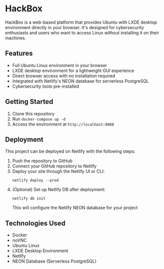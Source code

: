 # HackBox

HackBox is a web-based platform that provides Ubuntu with LXDE desktop environment directly in your browser. It's designed for cybersecurity enthusiasts and users who want to access Linux without installing it on their machines.

## Features

- Full Ubuntu Linux environment in your browser
- LXDE desktop environment for a lightweight GUI experience
- Direct browser access with no installation required
- Integrated with Netlify's NEON database for serverless PostgreSQL
- Cybersecurity tools pre-installed

## Getting Started

1. Clone this repository
2. Run `docker-compose up -d`
3. Access the environment at `http://localhost:8080`

## Deployment

This project can be deployed on Netlify with the following steps:

1. Push the repository to GitHub
2. Connect your GitHub repository to Netlify
3. Deploy your site through the Netlify UI or CLI:
   ```
   netlify deploy --prod
   ```
4. (Optional) Set up Netlify DB after deployment:
   ```
   netlify db init
   ```
   This will configure the Netlify NEON database for your project

## Technologies Used

- Docker
- noVNC
- Ubuntu Linux
- LXDE Desktop Environment
- Netlify
- NEON Database (Serverless PostgreSQL)